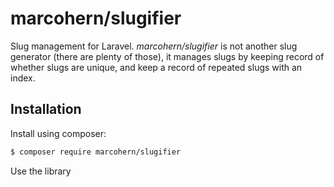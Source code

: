 # marcohern/slugifier

Slug management for Laravel. *marcohern/slugifier* is not another slug generator (there are 
plenty of those), it manages slugs by keeping record of whether slugs are unique, and keep
a record of repeated slugs with an index.

## Installation

Install using composer:

```bash
$ composer require marcohern/slugifier
```
Use the library